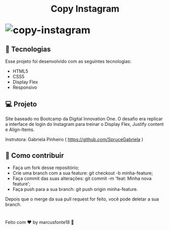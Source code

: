 <h1 align=center >Copy Instagram</h1>

## <img src="https://user-images.githubusercontent.com/65238795/105999157-22c5ac00-608c-11eb-9d5d-be94458c87e5.PNG" alt="copy-instagram" style="zoom:150%;" />


## :rocket: Tecnologias

Esse projeto foi desenvolvido com as seguintes tecnologias:
 - HTML5
 - CSS5
 - Display Flex
 - Responsivo  


 ## :computer: Projeto
Site baseado no Bootcamp da Digital Innovation One. O desafio era replicar a interface de login do Instagram para treinar o Display Flex, Justify content e Align-Items. 

Instrutora: Gabriela Pinheiro ( https://github.com/SpruceGabriela )

## :thinking: Como contribuir

- Faça um fork desse repositório;
- Crie uma branch com a sua feature: git checkout -b minha-feature;
- Faça commit das suas alterações: git commit -m 'feat: Minha nova feature';
- Faça push para a sua branch: git push origin minha-feature.

Depois que o merge da sua pull request for feito, você pode deletar a sua branch.
#
Feito com :hearts: by marcusfonte18 :wave:
